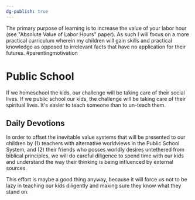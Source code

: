 ```yaml
---
dg-publish: true
---
```


The primary purpose of learning is to increase the value of your labor hour (see "Absolute Value of Labor Hours" paper). As such I will focus on a more practical curriculum wherein my children will gain skills and practical knowledge as opposed to irrelevant facts that have no application for their futures. #parentingmotivation 

# Public School

If we homeschool the kids, our challenge will be taking care of their social lives. If we public school our kids, the challenge will be taking care of their spiritual lives. It's easier to teach someone than to un-teach them.

## Daily Devotions

In order to offset the inevitable value systems that will be presented to our children by (1) teachers with alternative worldviews in the Public School System, and (2) their friends who posses worldly desires untethered from biblical principles, we will do careful diligence to spend time with our kids and understand the way their thinking is being influenced by external sources.

This effort is maybe a good thing anyway, because it will force us not to be lazy in teaching our kids diligently and making sure they know what they stand on.

